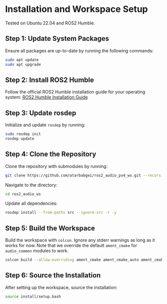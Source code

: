 
# Installation and Workspace Setup

Tested on Ubuntu 22.04 and ROS2 Humble.

## Step 1: Update System Packages
Ensure all packages are up-to-date by running the following commands:
```bash
sudo apt update
sudo apt upgrade
```

## Step 2: Install ROS2 Humble
Follow the official ROS2 Humble installation guide for your operating system:
[ROS2 Humble Installation Guide](https://docs.ros.org/en/humble/Installation/Ubuntu-Install-Debians.html)

## Step 3: Update rosdep
Initialize and update `rosdep` by running:
```bash
sudo rosdep init
rosdep update
```

## Step 4: Clone the Repository
Clone the repository with submodules by running:
```bash
git clone https://github.com/atarbabgei/ros2_audio_px4_ws.git --recursive
```

Navigate to the directory:
```bash
cd ros2_audio_ws
```

Update all dependencies:
```bash
rosdep install --from-paths src --ignore-src -r -y
```

## Step 5: Build the Workspace
Build the workspace with `colcon`. Ignore any stderr warnings as long as it works for now. Note that we override the default `ament_cmake` for `audio_common` modules to work.
```bash
colcon build --allow-overriding ament_cmake ament_cmake_auto ament_cmake_core ament_cmake_gmock ament_cmake_gtest ament_cmake_pytest ament_cmake_test
```

## Step 6: Source the Installation
After setting up the workspace, source the installation:
```bash
source install/setup.bash
```
